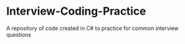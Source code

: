 # Interview-Coding-Practice
A repository of code created in C# to practice for common interview questions
